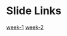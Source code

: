 # Slide Links

[week-1](https://docs.google.com/presentation/d/1V3ydEhFCGR-c1Woiony4YKmmtGgd_-ioebh5ZwGzYWg/edit?usp=sharing)
[week-2](https://docs.google.com/presentation/d/1WUCdqzVcv2WwvxcpnVSRFF6BgVjgKZWW9CaSyF0YnL0/edit?usp=sharing)
